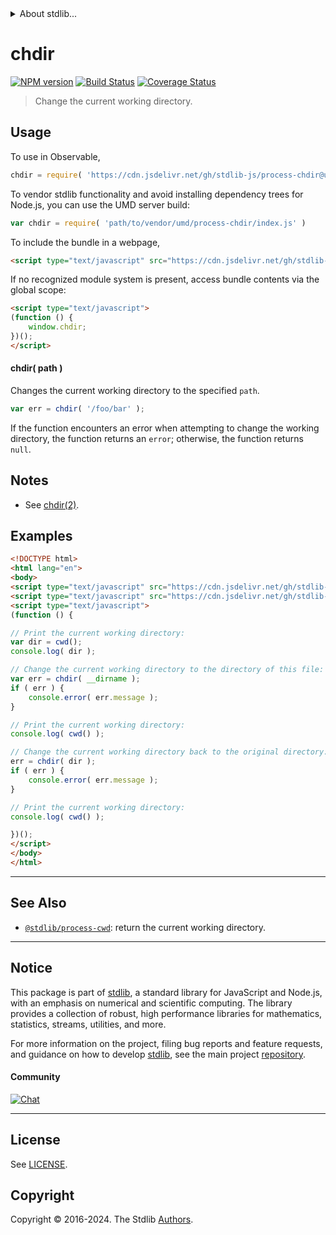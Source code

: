 <!--

@license Apache-2.0

Copyright (c) 2018 The Stdlib Authors.

Licensed under the Apache License, Version 2.0 (the "License");
you may not use this file except in compliance with the License.
You may obtain a copy of the License at

   http://www.apache.org/licenses/LICENSE-2.0

Unless required by applicable law or agreed to in writing, software
distributed under the License is distributed on an "AS IS" BASIS,
WITHOUT WARRANTIES OR CONDITIONS OF ANY KIND, either express or implied.
See the License for the specific language governing permissions and
limitations under the License.

-->


<details>
  <summary>
    About stdlib...
  </summary>
  <p>We believe in a future in which the web is a preferred environment for numerical computation. To help realize this future, we've built stdlib. stdlib is a standard library, with an emphasis on numerical and scientific computation, written in JavaScript (and C) for execution in browsers and in Node.js.</p>
  <p>The library is fully decomposable, being architected in such a way that you can swap out and mix and match APIs and functionality to cater to your exact preferences and use cases.</p>
  <p>When you use stdlib, you can be absolutely certain that you are using the most thorough, rigorous, well-written, studied, documented, tested, measured, and high-quality code out there.</p>
  <p>To join us in bringing numerical computing to the web, get started by checking us out on <a href="https://github.com/stdlib-js/stdlib">GitHub</a>, and please consider <a href="https://opencollective.com/stdlib">financially supporting stdlib</a>. We greatly appreciate your continued support!</p>
</details>

# chdir

[![NPM version][npm-image]][npm-url] [![Build Status][test-image]][test-url] [![Coverage Status][coverage-image]][coverage-url] <!-- [![dependencies][dependencies-image]][dependencies-url] -->

> Change the current working directory.



<section class="usage">

## Usage

To use in Observable,

```javascript
chdir = require( 'https://cdn.jsdelivr.net/gh/stdlib-js/process-chdir@umd/browser.js' )
```

To vendor stdlib functionality and avoid installing dependency trees for Node.js, you can use the UMD server build:

```javascript
var chdir = require( 'path/to/vendor/umd/process-chdir/index.js' )
```

To include the bundle in a webpage,

```html
<script type="text/javascript" src="https://cdn.jsdelivr.net/gh/stdlib-js/process-chdir@umd/browser.js"></script>
```

If no recognized module system is present, access bundle contents via the global scope:

```html
<script type="text/javascript">
(function () {
    window.chdir;
})();
</script>
```

#### chdir( path )

Changes the current working directory to the specified `path`.

<!-- run-disable -->

```javascript
var err = chdir( '/foo/bar' );
```

If the function encounters an error when attempting to change the working directory, the function returns an `error`; otherwise, the function returns `null`.

</section>

<!-- /.usage -->

<section class="notes">

## Notes

-   See [chdir(2)][chdir].

</section>

<!-- /.notes -->

<section class="examples">

## Examples

<!-- eslint no-undef: "error" -->

```html
<!DOCTYPE html>
<html lang="en">
<body>
<script type="text/javascript" src="https://cdn.jsdelivr.net/gh/stdlib-js/process-cwd@umd/browser.js"></script>
<script type="text/javascript" src="https://cdn.jsdelivr.net/gh/stdlib-js/process-chdir@umd/browser.js"></script>
<script type="text/javascript">
(function () {

// Print the current working directory:
var dir = cwd();
console.log( dir );

// Change the current working directory to the directory of this file:
var err = chdir( __dirname );
if ( err ) {
    console.error( err.message );
}

// Print the current working directory:
console.log( cwd() );

// Change the current working directory back to the original directory:
err = chdir( dir );
if ( err ) {
    console.error( err.message );
}

// Print the current working directory:
console.log( cwd() );

})();
</script>
</body>
</html>
```

</section>

<!-- /.examples -->

<!-- Section for related `stdlib` packages. Do not manually edit this section, as it is automatically populated. -->

<section class="related">

* * *

## See Also

-   <span class="package-name">[`@stdlib/process-cwd`][@stdlib/process/cwd]</span><span class="delimiter">: </span><span class="description">return the current working directory.</span>

</section>

<!-- /.related -->

<!-- Section for all links. Make sure to keep an empty line after the `section` element and another before the `/section` close. -->


<section class="main-repo" >

* * *

## Notice

This package is part of [stdlib][stdlib], a standard library for JavaScript and Node.js, with an emphasis on numerical and scientific computing. The library provides a collection of robust, high performance libraries for mathematics, statistics, streams, utilities, and more.

For more information on the project, filing bug reports and feature requests, and guidance on how to develop [stdlib][stdlib], see the main project [repository][stdlib].

#### Community

[![Chat][chat-image]][chat-url]

---

## License

See [LICENSE][stdlib-license].


## Copyright

Copyright &copy; 2016-2024. The Stdlib [Authors][stdlib-authors].

</section>

<!-- /.stdlib -->

<!-- Section for all links. Make sure to keep an empty line after the `section` element and another before the `/section` close. -->

<section class="links">

[npm-image]: http://img.shields.io/npm/v/@stdlib/process-chdir.svg
[npm-url]: https://npmjs.org/package/@stdlib/process-chdir

[test-image]: https://github.com/stdlib-js/process-chdir/actions/workflows/test.yml/badge.svg?branch=v0.2.0
[test-url]: https://github.com/stdlib-js/process-chdir/actions/workflows/test.yml?query=branch:v0.2.0

[coverage-image]: https://img.shields.io/codecov/c/github/stdlib-js/process-chdir/main.svg
[coverage-url]: https://codecov.io/github/stdlib-js/process-chdir?branch=main

<!--

[dependencies-image]: https://img.shields.io/david/stdlib-js/process-chdir.svg
[dependencies-url]: https://david-dm.org/stdlib-js/process-chdir/main

-->

[chat-image]: https://img.shields.io/gitter/room/stdlib-js/stdlib.svg
[chat-url]: https://app.gitter.im/#/room/#stdlib-js_stdlib:gitter.im

[stdlib]: https://github.com/stdlib-js/stdlib

[stdlib-authors]: https://github.com/stdlib-js/stdlib/graphs/contributors

[umd]: https://github.com/umdjs/umd
[es-module]: https://developer.mozilla.org/en-US/docs/Web/JavaScript/Guide/Modules

[deno-url]: https://github.com/stdlib-js/process-chdir/tree/deno
[deno-readme]: https://github.com/stdlib-js/process-chdir/blob/deno/README.md
[umd-url]: https://github.com/stdlib-js/process-chdir/tree/umd
[umd-readme]: https://github.com/stdlib-js/process-chdir/blob/umd/README.md
[esm-url]: https://github.com/stdlib-js/process-chdir/tree/esm
[esm-readme]: https://github.com/stdlib-js/process-chdir/blob/esm/README.md
[branches-url]: https://github.com/stdlib-js/process-chdir/blob/main/branches.md

[stdlib-license]: https://raw.githubusercontent.com/stdlib-js/process-chdir/main/LICENSE

[chdir]: http://man7.org/linux/man-pages/man2/chdir.2.html

<!-- <related-links> -->

[@stdlib/process/cwd]: https://github.com/stdlib-js/process-cwd/tree/umd

<!-- </related-links> -->

</section>

<!-- /.links -->
